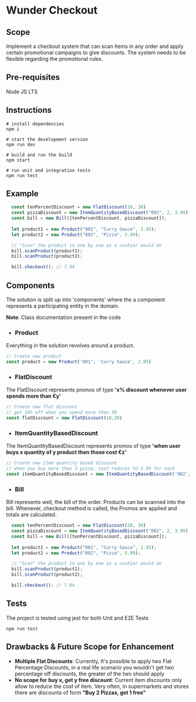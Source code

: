 # Wunder Checkout

## Scope
Implement a checkout system that can scan items in any order and apply certain promotional
campaigns to give discounts. The system needs to be flexible regarding the promotional rules.


## Pre-requisites
Node JS LTS

## Instructions
```shell
# install dependencies
npm i
```

```shell
# start the development version
npm run dev
```

```shell
# build and run the build
npm start
```

```shell
# run unit and integration tests
npm run test
```

## Example
```js
  const tenPercentDiscount = new FlatDiscount(10, 30)
  const pizzaDiscount = new ItemQuantityBasedDiscount("002", 2, 3.99)
  const bill = new Bill([tenPercentDiscount, pizzaDiscount]);
  
  let product1 = new Product("001", "Curry Sauce", 1.95);
  let product2 = new Product("002", "Pizza", 5.99);

  // "Scan" the product in one by one as a cashier would do
  bill.scanProduct(product1);
  bill.scanProduct(product2);

  bill.checkout(); // 7.94
```


## Components
The solution is split up into 'components' where the a component represents a participating entity in the domain.

**Note**: Class documentation present in the code

- ### Product
Everything in the solution revolves around a product.
```js
// Create new product
const product = new Product('001', 'Curry Sauce', 2.95)
```

- ### FlatDiscount
The FlatDiscount represents promos of type **'x% discount whenever user spends more than €y'**
```js
// Create new flat discount
// get 10% off when you spend more than 30
const flatDiscount = new FlatDiscount(10,30)
```

- ### ItemQuantityBasedDiscount
The ItemQuantityBasedDiscount represents promos of type **'when user buys x quantity of y product then those cost €z'**
```js
// Create new item quantity based discount
// when you buy more than 3 pizza, cost reduces to 3.99 for each
const itemQuantityBasedDiscount = new ItemQuantityBasedDiscount('002', 3, 3.99)
```

- ### Bill
Bill represents well, the bill of the order. Products can be scanned into the bill. Whenever, checkout method is called, the Promos are applied and totals are calculated.
```js
  const tenPercentDiscount = new FlatDiscount(10, 30)
  const pizzaDiscount = new ItemQuantityBasedDiscount("002", 2, 3.99)
  const bill = new Bill([tenPercentDiscount, pizzaDiscount]);
  
  let product1 = new Product("001", "Curry Sauce", 1.95);
  let product2 = new Product("002", "Pizza", 5.99);

  // "Scan" the product in one by one as a cashier would do
  bill.scanProduct(product1);
  bill.scanProduct(product2);

  bill.checkout(); // 7.94
```


## Tests
The project is tested using jest for both Unit and E2E Tests

```shell
npm run test
```

## Drawbacks & Future Scope for Enhancement
- **Multiple Flat Discounts**: Currently, It's possible to apply two Flat Percentage Discounts, in a real life scenario you wouldn't get two percentage off discounts, the greater of the two should apply
- **No scope for buy x, get y free discount**: Current item discounts only allow to reduce the cost of item. Very often, in supermarkets and stores there are discounts of form **"Buy 2 Pizzas, get 1 free"**
